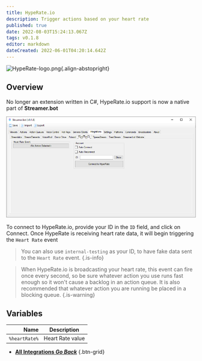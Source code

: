 ```yaml
---
title: HypeRate.io
description: Trigger actions based on your heart rate
published: true
date: 2022-08-03T15:24:13.067Z
tags: v0.1.8
editor: markdown
dateCreated: 2022-06-01T04:20:14.642Z
---
```


![HypeRate-logo.png](https://streamer.bot/img/integrations/hyperate.png){.align-abstopright}


## Overview

No longer an extension written in C#, HypeRate.io support is now a native part of **Streamer.bot**

![hyperate.io-integration.png](/hyperate.io-integration.png)

To connect to HypeRate.io, provide your ID in the `ID` field, and click on Connect.  Once HypeRate is receiving heart rate data, it will begin triggering the `Heart Rate` event

> You can also use `internal-testing` as your ID, to have fake data sent to the `Heart Rate` event.
{.is-info}

> When HypeRate.io is broadcasting your heart rate, this event can fire once every second, so be sure whatever action you use runs fast enough so it won't cause a backlog in an action queue.  It is also recommended that whatever action you are running be placed in a blocking queue.
{.is-warning}

## Variables

| Name | Description |
|   ---:|-------------|
| `%heartRate%` | Heart Rate value |



- [<i class="mdi mdi-chevron-left"></i> **All Integrations *Go Back***](/en/Integrations)
{.btn-grid}